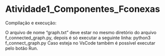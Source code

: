 # Atividade1_Componentes_Fconexas

Compilação e execução:

O arquivo de nome “graph.txt” deve estar no mesmo diretório do arquivo 
f_connected_graph.py, depois é só executar a seguinte linha:
              python3 f_connect_graph.py
Caso esteja no VsCode também é possível executar pelo botão Run.
